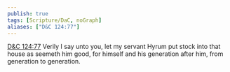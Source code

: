 ```yaml
---
publish: true
tags: [Scripture/DaC, noGraph]
aliases: ["D&C 124:77"]
---
```

[D&C 124:77](https://churchofjesuschrist.org/study/scriptures/dc-testament/dc/124?lang=eng&id=p77#p77) Verily I say unto you, let my servant Hyrum put stock into that house as seemeth him good, for himself and his generation after him, from generation to generation.
